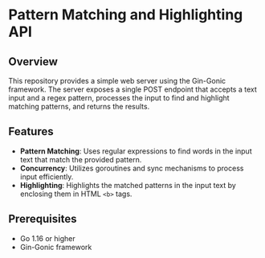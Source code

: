 # Pattern Matching and Highlighting API

## Overview

This repository provides a simple web server using the Gin-Gonic framework. The server exposes a single POST endpoint that accepts a text input and a regex pattern, processes the input to find and highlight matching patterns, and returns the results.

## Features

- **Pattern Matching**: Uses regular expressions to find words in the input text that match the provided pattern.
- **Concurrency**: Utilizes goroutines and sync mechanisms to process input efficiently.
- **Highlighting**: Highlights the matched patterns in the input text by enclosing them in HTML `<b>` tags.

## Prerequisites

- Go 1.16 or higher
- Gin-Gonic framework
